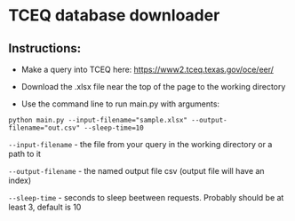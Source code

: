 # TCEQ database downloader

## Instructions: 

- Make a query into TCEQ here: https://www2.tceq.texas.gov/oce/eer/

- Download the .xlsx file near the top of the page to the working directory

- Use the command line to run main.py with arguments:

`python main.py --input-filename="sample.xlsx" --output-filename="out.csv" --sleep-time=10`

`--input-filename` - the file from your query in the working directory or a path to it

`--output-filename` - the named output file csv (output file will have an index)

`--sleep-time` - seconds to sleep beetween requests. Probably should be at least 3, default is 10
